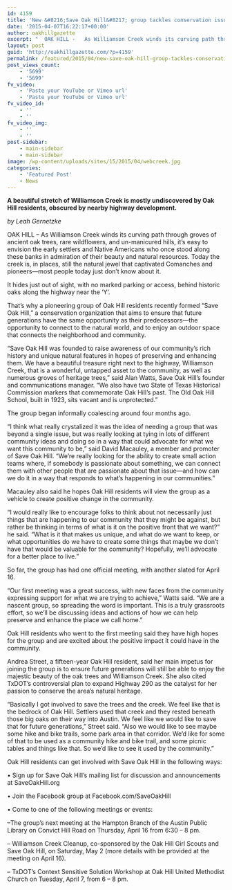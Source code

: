 ```yaml
---
id: 4159
title: 'New &#8216;Save Oak Hill&#8217; group tackles conservation issues'
date: '2015-04-07T16:22:17+00:00'
author: oakhillgazette
excerpt: "  OAK HILL -   As Williamson Creek winds its curving path through groves of ancient oak trees, rare wildflowers, and un-manicured hills, it's easy to envision the early settlers and Native Americans who once stood along these banks in admiration of their beauty and natural resources. Today the creek is, in places, still the natural jewel that captivated Comanches and pioneers—most people today just don’t know about it.\n\n   It hides just out of sight, with no marked parking or access, behind historic oaks along the highway near the ‘Y’.\n\n   That's why a pioneering group of Oak Hill residents recently formed “Save Oak Hill,” a conservation organization that aims to ensure that future generations have the same opportunity as their predecessors—the opportunity to connect to the natural world, and to enjoy an outdoor space that connects the neighborhood and community."
layout: post
guid: 'http://oakhillgazette.com/?p=4159'
permalink: /featured/2015/04/new-save-oak-hill-group-tackles-conservation-issues/
post_views_count:
    - '5699'
    - '5699'
fv_video:
    - 'Paste your YouTube or Vimeo url'
    - 'Paste your YouTube or Vimeo url'
fv_video_id:
    - ''
    - ''
fv_video_img:
    - ''
    - ''
post-sidebar:
    - main-sidebar
    - main-sidebar
image: /wp-content/uploads/sites/15/2015/04/webcreek.jpg
categories:
    - 'Featured Post'
    - News
---
```


 **A beautiful stretch of Williamson Creek is mostly undiscovered by Oak Hill residents, obscured by nearby highway development.**

*by Leah Gernetzke*

  OAK HILL –  As Williamson Creek winds its curving path through groves of ancient oak trees, rare wildflowers, and un-manicured hills, it’s easy to envision the early settlers and Native Americans who once stood along these banks in admiration of their beauty and natural resources. Today the creek is, in places, still the natural jewel that captivated Comanches and pioneers—most people today just don’t know about it.

It hides just out of sight, with no marked parking or access, behind historic oaks along the highway near the ‘Y’.

That’s why a pioneering group of Oak Hill residents recently formed “Save Oak Hill,” a conservation organization that aims to ensure that future generations have the same opportunity as their predecessors—the opportunity to connect to the natural world, and to enjoy an outdoor space that connects the neighborhood and community.

“Save Oak Hill was founded to raise awareness of our community’s rich history and unique natural features in hopes of preserving and enhancing them. We have a beautiful treasure right next to the highway, Williamson Creek, that is a wonderful, untapped asset to the community, as well as numerous groves of heritage trees,” said Alan Watts, Save Oak Hill’s founder and communications manager. “We also have two State of Texas Historical Commission markers that commemorate Oak Hill’s past. The Old Oak Hill School, built in 1923, sits vacant and is unprotected.”

The group began informally coalescing around four months ago.

“I think what really crystalized it was the idea of needing a group that was beyond a single issue, but was really looking at tying in lots of different community ideas and doing so in a way that could advocate for what we want this community to be,” said David Macauley, a member and promoter of Save Oak Hill. “We’re really looking for the ability to create small action teams where, if somebody is passionate about something, we can connect them with other people that are passionate about that issue—and how can we do it in a way that responds to what’s happening in our communities.”

Macauley also said he hopes Oak Hill residents will view the group as a vehicle to create positive change in the community.

“I would really like to encourage folks to think about not necessarily just things that are happening to our community that they might be against, but rather be thinking in terms of what is it on the positive front that we want?” he said. “What is it that makes us unique, and what do we want to keep, or what opportunities do we have to create some things that maybe we don’t have that would be valuable for the community? Hopefully, we’ll advocate for a better place to live.”

So far, the group has had one official meeting, with another slated for April 16.

“Our first meeting was a great success, with new faces from the community expressing support for what we are trying to achieve,” Watts said. “We are a nascent group, so spreading the word is important. This is a truly grassroots effort, so we’ll be discussing ideas and actions of how we can help preserve and enhance the place we call home.”

Oak Hill residents who went to the first meeting said they have high hopes for the group and are excited about the positive impact it could have in the community.

Andrea Street, a fifteen-year Oak Hill resident, said her main impetus for joining the group is to ensure future generations will still be able to enjoy the majestic beauty of the oak trees and Williamson Creek. She also cited TxDOT’s controversial plan to expand Highway 290 as the catalyst for her passion to conserve the area’s natural heritage.

“Basically I got involved to save the trees and the creek. We feel like that is the bedrock of Oak Hill. Settlers used that creek and they rested beneath those big oaks on their way into Austin. We feel like we would like to save that for future generations,” Street said. “Also we would like to see maybe some hike and bike trails, some park area in that corridor. We’d like for some of that to be used as a community hike and bike trail, and some picnic tables and things like that. So we’d like to see it used by the community.”

Oak Hill residents can get involved with Save Oak Hill in the following ways:

• Sign up for Save Oak Hill’s mailing list for discussion and announcements at SaveOakHill.org

• Join the Facebook group at Facebook.com/SaveOakHill

• Come to one of the following meetings or events:

–The group’s next meeting at the Hampton Branch of the Austin Public Library on Convict Hill Road on Thursday, April 16 from 6:30 – 8 pm.

– Williamson Creek Cleanup, co-sponsored by the Oak Hill Girl Scouts and Save Oak Hill, on Saturday, May 2 (more details with be provided at the meeting on April 16).

– TxDOT’s Context Sensitive Solution Workshop at Oak Hill United Methodist Church on Tuesday, April 7, from 6 – 8 pm.